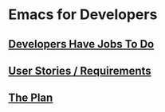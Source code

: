 
# Emacs for Developers

## [Developers Have Jobs To Do](emacs-dx.md)
## [User Stories / Requirements](emacs-dx-user-stories.md)
## [The Plan](emacs-dx-plan.md)
